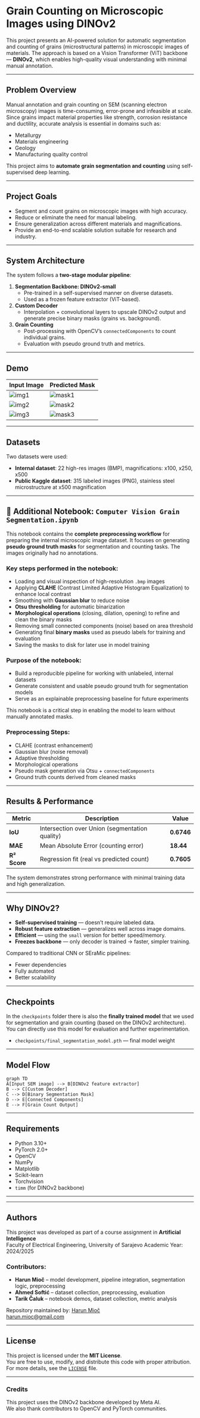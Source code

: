 #  Grain Counting on Microscopic Images using DINOv2

This project presents an AI-powered solution for automatic segmentation and counting of grains (microstructural patterns) in microscopic images of materials. The approach is based on a Vision Transformer (ViT) backbone — **DINOv2**, which enables high-quality visual understanding with minimal manual annotation.

---

##  Problem Overview

Manual annotation and grain counting on SEM (scanning electron microscopy) images is time-consuming, error-prone and infeasible at scale. Since grains impact material properties like strength, corrosion resistance and ductility, accurate analysis is essential in domains such as:
- Metallurgy
- Materials engineering
- Geology
- Manufacturing quality control

This project aims to **automate grain segmentation and counting** using self-supervised deep learning.

---

##  Project Goals

- Segment and count grains on microscopic images with high accuracy.
- Reduce or eliminate the need for manual labeling.
- Ensure generalization across different materials and magnifications.
- Provide an end-to-end scalable solution suitable for research and industry.

---

##  System Architecture

The system follows a **two-stage modular pipeline**:

1. **Segmentation Backbone: DINOv2-small**
   - Pre-trained in a self-supervised manner on diverse datasets.
   - Used as a frozen feature extractor (ViT-based).
2. **Custom Decoder**
   - Interpolation + convolutional layers to upscale DINOv2 output and generate precise binary masks (grains vs. background).
3. **Grain Counting**
   - Post-processing with OpenCV’s `connectedComponents` to count individual grains.
   - Evaluation with pseudo ground truth and metrics.


---

##  Demo

| Input Image | Predicted Mask |
|-------------|----------------|
| ![img1](Images/A_01_01.png) | ![mask1](Binary%20Masks/A_01_01_seg.png) |
| ![img2](Images/14.bmp) | ![mask2](Binary%20Masks/14_seg.png) |
| ![img3](Images/G_03_04.png) | ![mask3](Binary%20Masks/G_03_04_seg.png) |

---

##  Datasets

Two datasets were used:
- **Internal dataset**: 22 high-res images (BMP), magnifications: x100, x250, x500
- **Public Kaggle dataset**: 315 labeled images (PNG), stainless steel microstructure at x500 magnification

---

## 📓 Additional Notebook: `Computer Vision Grain Segmentation.ipynb`

This notebook contains the **complete preprocessing workflow** for preparing the internal microscopic image dataset. It focuses on generating **pseudo ground truth masks** for segmentation and counting tasks. The images originally had no annotations.

### Key steps performed in the notebook:

- Loading and visual inspection of high-resolution `.bmp` images  
- Applying **CLAHE** (Contrast Limited Adaptive Histogram Equalization) to enhance local contrast  
- Smoothing with **Gaussian blur** to reduce noise  
- **Otsu thresholding** for automatic binarization  
- **Morphological operations** (closing, dilation, opening) to refine and clean the binary masks  
- Removing small connected components (noise) based on area threshold  
- Generating final **binary masks** used as pseudo labels for training and evaluation  
- Saving the masks to disk for later use in model training

### Purpose of the notebook:

- Build a reproducible pipeline for working with unlabeled, internal datasets  
- Generate consistent and usable pseudo ground truth for segmentation models  
- Serve as an explainable preprocessing baseline for future experiments

This notebook is a critical step in enabling the model to learn without manually annotated masks.


### Preprocessing Steps:
- CLAHE (contrast enhancement)
- Gaussian blur (noise removal)
- Adaptive thresholding
- Morphological operations
- Pseudo mask generation via Otsu + `connectedComponents`
- Ground truth counts derived from cleaned masks

---

##  Results & Performance

| Metric | Description | Value |
|--------|-------------|-------|
| **IoU** | Intersection over Union (segmentation quality) | **0.6746** |
| **MAE** | Mean Absolute Error (counting error) | **18.44** |
| **R² Score** | Regression fit (real vs predicted count) | **0.7605** |

The system demonstrates strong performance with minimal training data and high generalization.

---

##  Why DINOv2?

- **Self-supervised training** — doesn’t require labeled data.
- **Robust feature extraction** — generalizes well across image domains.
- **Efficient** — using the `small` version for better speed/memory.
- **Freezes backbone** — only decoder is trained → faster, simpler training.

Compared to traditional CNN or SEraMic pipelines:

- Fewer dependencies  
- Fully automated  
- Better scalability

---

## Checkpoints

In the `checkpoints` folder there is also the **finally trained model** that we used for segmentation and grain counting (based on the DINOv2 architecture).
You can directly use this model for evaluation and further experimentation.

- `checkpoints/final_segmentation_model.pth` — final model weight

---

##  Model Flow

```mermaid
graph TD
A[Input SEM image] --> B[DINOv2 feature extractor]
B --> C[Custom Decoder]
C --> D[Binary Segmentation Mask]
D --> E[Connected Components]
E --> F[Grain Count Output]
```
---

## Requirements

- Python 3.10+
- PyTorch 2.0+
- OpenCV
- NumPy
- Matplotlib
- Scikit-learn
- Torchvision
- `timm` (for DINOv2 backbone)

---

---

##  Authors

This project was developed as part of a course assignment in **Artificial Intelligence**  
Faculty of Electrical Engineering, University of Sarajevo
Academic Year: 2024/2025

### Contributors:
- **Harun Mioč** – model development, pipeline integration, segmentation logic, preprocessing 
- **Ahmed Softić** – dataset collection, preprocessing, evaluation  
- **Tarik Čaluk** – notebook demos, dataset collection, metric analysis  

 Repository maintained by: [Harun Mioč](https://github.com/harunmioc)  
 harun.mioc@gmail.com

---

##  License

This project is licensed under the **MIT License**.  
You are free to use, modify, and distribute this code with proper attribution.  
For more details, see the [`LICENSE`](LICENSE) file.

---
###  Credits

This project uses the DINOv2 backbone developed by Meta AI.  
We also thank contributors to OpenCV and PyTorch communities.

